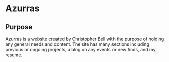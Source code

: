 # Azurras

## Purpose

Azurras is a website created by Christopher Bell with the purpose of holding any general needs and content. The site has many sections including previous or ongoing projects, a blog on any events or new finds, and my resume.